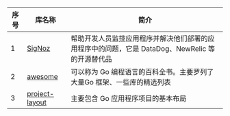 | 序号 | 库名称                                                       | 简介                                                         |
| ---- | ------------------------------------------------------------ | ------------------------------------------------------------ |
| 1    | [SigNoz](https://github.com/SigNoz/signoz)                   | 帮助开发人员监控应用程序并解决他们部署的应用程序中的问题，它是 DataDog、NewRelic 等的开源替代品 |
| 2    | [awesome](https://github.com/avelino/awesome-go)             | 可以称为 Go 编程语言的百科全书。主要罗列了大量Go 框架、一些库的精选列表 |
| 3    | [project-layout](https://github.com/golang-standards/project-layout) | 主要包含 Go 应用程序项目的基本布局                           |
